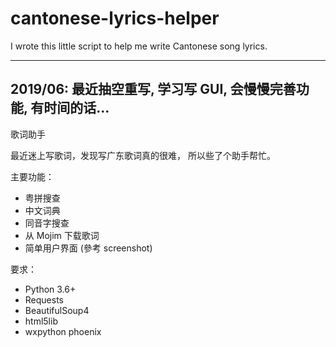 # cantonese-lyrics-helper
I wrote this little script to help me write Cantonese song lyrics.

-----
2019/06: 最近抽空重写, 学习写 GUI, 会慢慢完善功能, 有时间的话...
-----

歌词助手

最近迷上写歌词，发现写广东歌词真的很难， 所以些了个助手帮忙。

主要功能：
- 粤拼搜查
- 中文词典
- 同音字搜查
- 从 Mojim 下载歌词
- 简单用户界面 (參考 screenshot)

要求：
- Python 3.6+
- Requests
- BeautifulSoup4
- html5lib
- wxpython phoenix